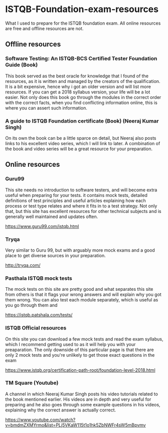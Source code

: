 # ISTQB-Foundation-exam-resources
What I used to prepare for the ISTQB foundation exam. All online resources are free and offline resources are not.

## Offline resources

### Software Testing: An ISTQB-BCS Certified Tester Foundation Guide (Book)

This book served as  the best oracle for knowledge that I found of the resources, as it is written and managed by the creators of the qualification. It is a bit expensive, hence why i got an older version and will list more resources. If you can get a 2018 syllabus version, your life will be a lot easier. Not only does this book go through the modules in the correct order with the correct facts, when you find conflicting information online, this is where you can assert such information.

### A guide to ISTQB Foundation certificate (Book) (Neeraj Kumar Singh)

On its own the book can be a little sparce on detail, but Neeraj also posts links to his excellent video series, which I will link to later. A combination of the book and video series will be a great resource for your preparation.

## Online resources

### Guru99

This site needs no introduction to software testers, and will become extra useful when preparing for your tests. it contains mock tests, detailed definitions of test principles and useful articles explaining how each process or test type relates and where it fits in to a test strategy. Not only that, but this site has excellent resources for other technical subjects and is generally well maintained and updates often.

https://www.guru99.com/istqb.html

### Tryqa

Very similar to Guru 99, but with arguably more mock exams and a good place to get diverse sources in your preparation.

http://tryqa.com/

### Pasthala ISTQB mock tests

The mock tests on this site are pretty good and what separates this site from others is that it flags your wrong answers and will explain why you got them wrong. You can also test each module separately, which is useful as you go through them and

https://istqb.patshala.com/tests/

### ISTQB Official resources

On this site you can download a few mock tests and read the exam syllabus, which I recommend getting used to as it will help you with your preaparation. The only downside of this particular page is that there are only 2 mock tests and you're unlikely to get those exact questions in the exam

https://www.istqb.org/certification-path-root/foundation-level-2018.html

### TM Square (Youtube)

A channel in which Neeraj Kumar Singh posts his video tutorials related to the book mentioned earlier. His videos are in depth and very useful for preparing and he also goes through some example questions in his videos, explaining why the correct answer is actually correct.

https://www.youtube.com/watch?v=bmdmZXMYrmo&list=PLj5VKaW115t1o1hk5ZbNWFr4sW5mBpvmv
